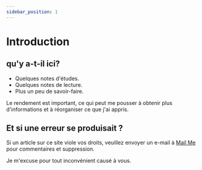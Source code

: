 ```yaml
---
sidebar_position: 1
---
```


# Introduction

## qu'y a-t-il ici?

- Quelques notes d'études.
- Quelques notes de lecture.
- Plus un peu de savoir-faire.

Le rendement est important, ce qui peut me pousser à obtenir plus d'informations et à réorganiser ce que j'ai appris.

## Et si une erreur se produisait ?

Si un article sur ce site viole vos droits, veuillez envoyer un e-mail à [Mail Me](mailto:15703476199ma@gmail.com) pour commentaires et suppression.

Je m'excuse pour tout inconvénient causé à vous.

